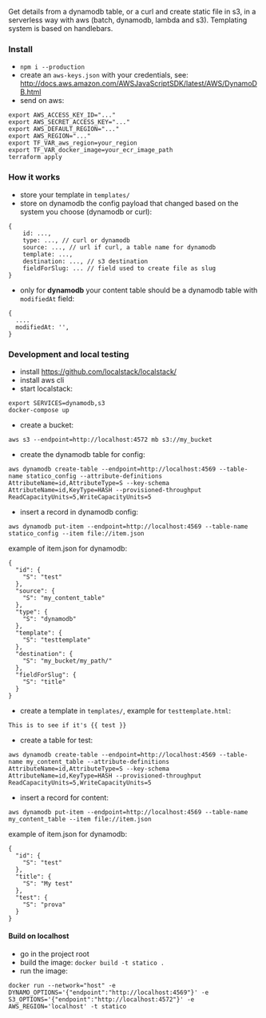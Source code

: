 Get details from a dynamodb table, or a curl and create static file in s3, in a serverless way with aws (batch, dynamodb, lambda and s3). Templating system is based on handlebars.

### Install
- `npm i --production`
- create an `aws-keys.json` with your credentials, see: http://docs.aws.amazon.com/AWSJavaScriptSDK/latest/AWS/DynamoDB.html
- send on aws:
```
export AWS_ACCESS_KEY_ID="..."
export AWS_SECRET_ACCESS_KEY="..."
export AWS_DEFAULT_REGION="..."
export AWS_REGION="..."
export TF_VAR_aws_region=your_region
export TF_VAR_docker_image=your_ecr_image_path
terraform apply
```

### How it works
- store your template in `templates/`
- store on dynamodb the config payload that changed based on the system you choose (dynamodb or curl):
```
{
    id: ...,
    type: ..., // curl or dynamodb
    source: ..., // url if curl, a table name for dynamodb
    template: ...,
    destination: ..., // s3 destination
    fieldForSlug: ... // field used to create file as slug
}

```
- only for **dynamodb** your content table should be a dynamodb table with `modifiedAt` field:
```
{
  ....
  modifiedAt: '',
}
```

### Development and local testing
- install https://github.com/localstack/localstack/
- install aws cli
- start localstack:
```
export SERVICES=dynamodb,s3
docker-compose up
```
- create a bucket:
```
aws s3 --endpoint=http://localhost:4572 mb s3://my_bucket
```
- create the dynamodb table for config:
```
aws dynamodb create-table --endpoint=http://localhost:4569 --table-name statico_config --attribute-definitions AttributeName=id,AttributeType=S --key-schema AttributeName=id,KeyType=HASH --provisioned-throughput ReadCapacityUnits=5,WriteCapacityUnits=5
```
- insert a record in dynamodb config:
```
aws dynamodb put-item --endpoint=http://localhost:4569 --table-name statico_config --item file://item.json
```
example of item.json for dynamodb:
```
{
  "id": {
    "S": "test"
  },
  "source": {
    "S": "my_content_table"
  },
  "type": {
    "S": "dynamodb"
  },
  "template": {
    "S": "testtemplate"
  },
  "destination": {
    "S": "my_bucket/my_path/"
  },
  "fieldForSlug": {
    "S": "title"
  }
}
```
- create a template in `templates/`, example for `testtemplate.html`:
```
This is to see if it's {{ test }}
```
- create a table for test:
```
aws dynamodb create-table --endpoint=http://localhost:4569 --table-name my_content_table --attribute-definitions AttributeName=id,AttributeType=S --key-schema AttributeName=id,KeyType=HASH --provisioned-throughput ReadCapacityUnits=5,WriteCapacityUnits=5
```
- insert a record for content:
```
aws dynamodb put-item --endpoint=http://localhost:4569 --table-name my_content_table --item file://item.json
```
example of item.json for dynamodb:
```
{
  "id": {
    "S": "test"
  },
  "title": {
    "S": "My test"
  },
  "test": {
    "S": "prova"
  }
}
```

#### Build on localhost
- go in the project root
- build the image: `docker build -t statico .`
- run the image: 
```
docker run --network="host" -e DYNAMO_OPTIONS='{"endpoint":"http://localhost:4569"}' -e S3_OPTIONS='{"endpoint":"http://localhost:4572"}' -e AWS_REGION='localhost' -t statico
```
